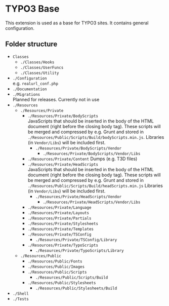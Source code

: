 TYPO3 Base
==========

This extension is used as a base for TYPO3 sites. It contains general configuration.


Folder structure
----------------

* `Classes`
  * `./Classes/Hooks`
  * `./Classes/UserFuncs`
  * `./Classes/Utility`
* `./Configuration`  
  e.g. `realurl_conf.php`
* `./Documentation`
* `./Migrations`  
  Planned for releases. Currently not in use
* `./Resources`
  * `./Resources/Private`
    * `./Resources/Private/BodyScripts`  
      JavaScripts that should be inserted in the body of the HTML document (right before the closing body tag).
      These scripts will be merged and compressed by e.g. Grunt and stored in `./Resources/Public/Scripts/Build/bodyScripts.min.js`.
      Libraries (in `Vendor/Libs`) will be included first.
      * `./Resources/Private/BodyScripts/Vendor`
        * `./Resources/Private/BodyScripts/Vendor/Libs`
    * `./Resources/Private/Content` 
      Dumps (e.g. T3D files)
    * `./Resources/Private/HeadScripts`  
      JavaScripts that should be inserted in the body of the HTML document (right before the closing body tag).
      These scripts will be merged and compressed by e.g. Grunt and stored in `./Resources/Public/Scripts/Build/headScripts.min.js`
      Libraries (in `Vendor/Libs`) will be included first.
      * `./Resources/Private/HeadScripts/Vendor`
        * `./Resources/Private/HeadScripts/Vendor/Libs`
    * `./Resources/Private/Language`
    * `./Resources/Private/Layouts`
    * `./Resources/Private/Partials`
    * `./Resources/Private/Stylesheets`
    * `./Resources/Private/Templates`
    * `./Resources/Private/TSConfig`
      * `./Resources/Private/TSConfig/Library`
    * `./Resources/Private/TypoScripts`
      * `./Resources/Private/TypoScripts/Library`
  * `./Resources/Public`
    * `./Resources/Public/Fonts`
    * `./Resources/Public/Images`
    * `./Resources/Public/Scripts`
      * `./Resources/Public/Scripts/Build`
    * `./Resources/Public/Stylesheets`
      * `./Resources/Public/Stylesheets/Build`
* `./Shell`
* `./Tests`

